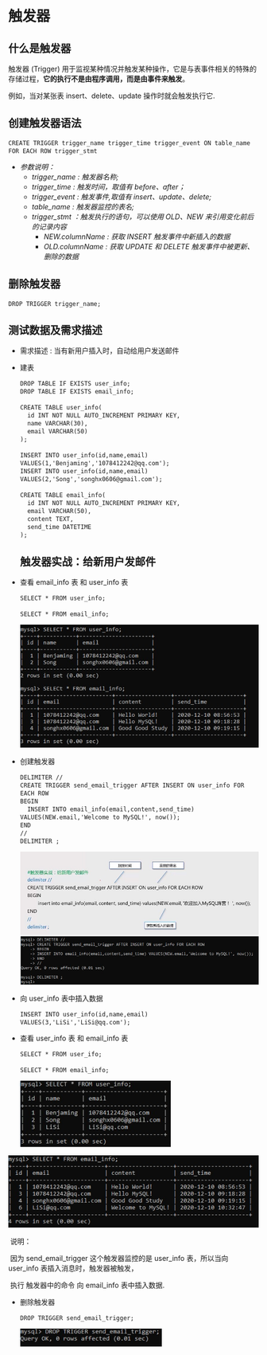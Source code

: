 # 触发器

## 什么是触发器

触发器 (Trigger) 用于监视某种情况并触发某种操作，它是与表事件相关的特殊的存储过程，**它的执行不是由程序调用，而是由事件来触发**。

例如，当对某张表 insert、delete、update 操作时就会触发执行它.

## 创建触发器语法

```mysql
CREATE TRIGGER trigger_name trigger_time trigger_event ON table_name FOR EACH ROW trigger_stmt
```

- *参数说明：*
  - *trigger_name : 触发器名称;*
  - *trigger_time : 触发时间，取值有 before、after；*
  - *trigger_event : 触发事件,取值有 insert、update、delete;*
  - *table_name : 触发器监控的表名;*
  - *trigger_stmt ：触发执行的语句，可以使用 OLD、NEW 来引用变化前后的记录内容*
    - *NEW.columnName : 获取 INSERT 触发事件中新插入的数据*
    - *OLD.columnName : 获取 UPDATE 和 DELETE 触发事件中被更新、删除的数据*

## 删除触发器

```mysql
DROP TRIGGER trigger_name;
```



## 测试数据及需求描述

- 需求描述 : 当有新用户插入时，自动给用户发送邮件

- 建表

  ```mysql
  DROP TABLE IF EXISTS user_info;
  DROP TABLE IF EXISTS email_info;
  
  CREATE TABLE user_info(
  	id INT NOT NULL AUTO_INCREMENT PRIMARY KEY,
  	name VARCHAR(30),
  	email VARCHAR(50)
  );
  
  INSERT INTO user_info(id,name,email) VALUES(1,'Benjaming','1078412242@qq.com');
  INSERT INTO user_info(id,name,email) VALUES(2,'Song','songhx0606@gmail.com');
  
  CREATE TABLE email_info(
  	id INT NOT NULL AUTO_INCREMENT PRIMARY KEY,
  	email VARCHAR(50),
  	content TEXT,
  	send_time DATETIME
  );
  ```

  ## 触发器实战：给新用户发邮件

- 查看 email_info 表 和 user_info 表

  ```mysql
  SELECT * FROM user_info;
  
  SELECT * FROM email_info;
  ```

  <img src="Resources/38.jpg" style="zoom:90%;" />

- 创建触发器

  ```mysql
  DELIMITER //
  CREATE TRIGGER send_email_trigger AFTER INSERT ON user_info FOR EACH ROW
  BEGIN
  	INSERT INTO email_info(email,content,send_time) VALUES(NEW.email,'Welcome to MySQL!', now());
  END
  //
  DELIMITER ;
  ```

  <img src="Resources/37.jpg" style="zoom:150%;" />

  

  <img src="Resources/39.jpg" style="zoom:90%;" />

  

- 向 user_info 表中插入数据

  ```mysql
  INSERT INTO user_info(id,name,email) VALUES(3,'LiSi','LiSi@qq.com');
  ```

  

- 查看 user_info 表 和 email_info 表

  ```mysql
  SELECT * FROM user_ifo;
  
  SELECT * FROM email_info;
  ```

  <img src="Resources/40.jpg" style="zoom:90%;" />

<img src="Resources/41.jpg" style="zoom:90%;" />

​		说明：

​		因为 send_email_trigger 这个触发器监控的是 user_info 表，所以当向 user_info 表插入消息时，触发器被触发，

​		执行 触发器中的命令 向 email_info 表中插入数据.

- 删除触发器 

  ```mysql
  DROP TRIGGER send_email_trigger;
  ```

  <img src="Resources/42.jpg" style="zoom:90%;" />